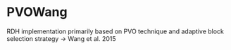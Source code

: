 # PVOWang
 RDH implementation primarily based on PVO technique and adaptive block selection strategy -> Wang et al. 2015
